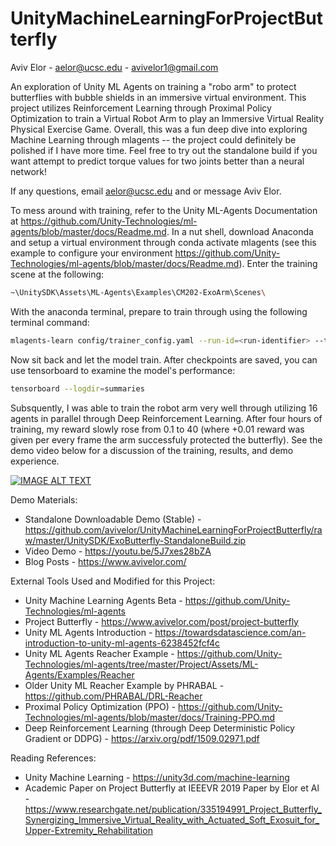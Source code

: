 # UnityMachineLearningForProjectButterfly

Aviv Elor - aelor@ucsc.edu - avivelor1@gmail.com

An exploration of Unity ML Agents on training a "robo arm" to protect butterflies with bubble shields in an immersive virtual environment.
This project utilizes Reinforcement Learning through Proximal Policy Optimization to train a Virtual Robot Arm to play an Immersive Virtual Reality Physical Exercise Game.
Overall, this was a fun deep dive into exploring Machine Learning through mlagents -- the project could definitely be polished if I have more time.
Feel free to try out the standalone build if you want attempt to predict torque values for two joints better than a neural network!

If any questions, email aelor@ucsc.edu and or message Aviv Elor.

To mess around with training, refer to the Unity ML-Agents Documentation at https://github.com/Unity-Technologies/ml-agents/blob/master/docs/Readme.md.
In a nut shell, download Anaconda and setup a virtual environment through conda activate mlagents (see this example to configure your environment https://github.com/Unity-Technologies/ml-agents/blob/master/docs/Readme.md).
Enter the training scene at the following:

```sh
~\UnitySDK\Assets\ML-Agents\Examples\CM202-ExoArm\Scenes\
```

With the anaconda terminal, prepare to train through using the following terminal command:

```sh
mlagents-learn config/trainer_config.yaml --run-id=<run-identifier> --train --time-scale=100
```

Now sit back and let the model train. After checkpoints are saved, you can use tensorboard to examine the model's performance:

```sh
tensorboard --logdir=summaries
```

Subsquently, I was able to train the robot arm very well through utilizing 16 agents in parallel through Deep Reinforcement Learning.
After four hours of training, my reward slowly rose from 0.1 to 40 (where +0.01 reward was given per every frame the arm successfuly protected the butterfly).
See the demo video below for a discussion of the training, results, and demo experience.

[![IMAGE ALT TEXT](http://img.youtube.com/vi/5J7xes28bZA/0.jpg)](http://www.youtube.com/watch?v=5J7xes28bZA "Demo Video")

Demo Materials:
* Standalone Downloadable Demo (Stable) - https://github.com/avivelor/UnityMachineLearningForProjectButterfly/raw/master/UnitySDK/ExoButterfly-StandaloneBuild.zip
* Video Demo - https://youtu.be/5J7xes28bZA
* Blog Posts - https://www.avivelor.com/

External Tools Used and Modified for this Project:
* Unity Machine Learning Agents Beta - https://github.com/Unity-Technologies/ml-agents
* Project Butterfly - https://www.avivelor.com/post/project-butterfly
* Unity ML Agents Introduction - https://towardsdatascience.com/an-introduction-to-unity-ml-agents-6238452fcf4c
* Unity ML Agents Reacher Example - https://github.com/Unity-Technologies/ml-agents/tree/master/Project/Assets/ML-Agents/Examples/Reacher
* Older Unity ML Reacher Example by PHRABAL  - https://github.com/PHRABAL/DRL-Reacher
* Proximal Policy Optimization (PPO) - https://github.com/Unity-Technologies/ml-agents/blob/master/docs/Training-PPO.md
* Deep Reinforcement Learning (through Deep Deterministic Policy Gradient or DDPG) -  https://arxiv.org/pdf/1509.02971.pdf

Reading References:
* Unity Machine Learning - https://unity3d.com/machine-learning
* Academic Paper on Project Butterfly at IEEEVR 2019 Paper by Elor et Al - https://www.researchgate.net/publication/335194991_Project_Butterfly_Synergizing_Immersive_Virtual_Reality_with_Actuated_Soft_Exosuit_for_Upper-Extremity_Rehabilitation

